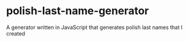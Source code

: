 # polish-last-name-generator
A generator written in JavaScript that generates polish last names that I created 
